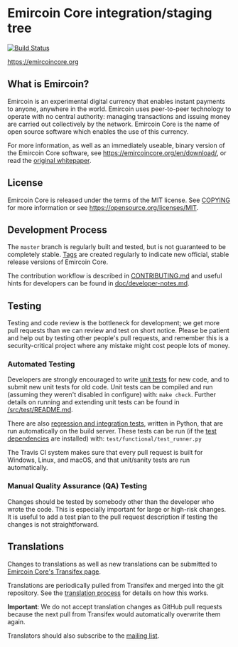 Emircoin Core integration/staging tree
=====================================

[![Build Status](https://travis-ci.org/emircoin/emircoin.svg?branch=master)](https://travis-ci.org/emircoin/emircoin)

https://emircoincore.org

What is Emircoin?
----------------

Emircoin is an experimental digital currency that enables instant payments to
anyone, anywhere in the world. Emircoin uses peer-to-peer technology to operate
with no central authority: managing transactions and issuing money are carried
out collectively by the network. Emircoin Core is the name of open source
software which enables the use of this currency.

For more information, as well as an immediately useable, binary version of
the Emircoin Core software, see https://emircoincore.org/en/download/, or read the
[original whitepaper](https://emircoincore.org/emircoin.pdf).

License
-------

Emircoin Core is released under the terms of the MIT license. See [COPYING](COPYING) for more
information or see https://opensource.org/licenses/MIT.

Development Process
-------------------

The `master` branch is regularly built and tested, but is not guaranteed to be
completely stable. [Tags](https://github.com/emircoin/emircoin/tags) are created
regularly to indicate new official, stable release versions of Emircoin Core.

The contribution workflow is described in [CONTRIBUTING.md](CONTRIBUTING.md)
and useful hints for developers can be found in [doc/developer-notes.md](doc/developer-notes.md).

Testing
-------

Testing and code review is the bottleneck for development; we get more pull
requests than we can review and test on short notice. Please be patient and help out by testing
other people's pull requests, and remember this is a security-critical project where any mistake might cost people
lots of money.

### Automated Testing

Developers are strongly encouraged to write [unit tests](src/test/README.md) for new code, and to
submit new unit tests for old code. Unit tests can be compiled and run
(assuming they weren't disabled in configure) with: `make check`. Further details on running
and extending unit tests can be found in [/src/test/README.md](/src/test/README.md).

There are also [regression and integration tests](/test), written
in Python, that are run automatically on the build server.
These tests can be run (if the [test dependencies](/test) are installed) with: `test/functional/test_runner.py`

The Travis CI system makes sure that every pull request is built for Windows, Linux, and macOS, and that unit/sanity tests are run automatically.

### Manual Quality Assurance (QA) Testing

Changes should be tested by somebody other than the developer who wrote the
code. This is especially important for large or high-risk changes. It is useful
to add a test plan to the pull request description if testing the changes is
not straightforward.

Translations
------------

Changes to translations as well as new translations can be submitted to
[Emircoin Core's Transifex page](https://www.transifex.com/emircoin/emircoin/).

Translations are periodically pulled from Transifex and merged into the git repository. See the
[translation process](doc/translation_process.md) for details on how this works.

**Important**: We do not accept translation changes as GitHub pull requests because the next
pull from Transifex would automatically overwrite them again.

Translators should also subscribe to the [mailing list](https://groups.google.com/forum/#!forum/emircoin-translators).
